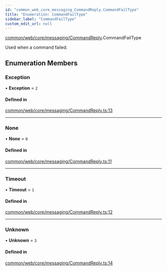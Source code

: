 ```yaml
---
id: "common_web_core_messaging_CommandReply.CommandFailType"
title: "Enumeration: CommandFailType"
sidebar_label: "CommandFailType"
custom_edit_url: null
---
```


[common/web/core/messaging/CommandReply](../modules/common_web_core_messaging_CommandReply.md).CommandFailType

Used when a command failed.

## Enumeration Members

### Exception

• **Exception** = ``2``

#### Defined in

[common/web/core/messaging/CommandReply.ts:13](https://github.com/Soroush9978/rds-ng/blob/5673246/src/common/web/core/messaging/CommandReply.ts#L13)

___

### None

• **None** = ``0``

#### Defined in

[common/web/core/messaging/CommandReply.ts:11](https://github.com/Soroush9978/rds-ng/blob/5673246/src/common/web/core/messaging/CommandReply.ts#L11)

___

### Timeout

• **Timeout** = ``1``

#### Defined in

[common/web/core/messaging/CommandReply.ts:12](https://github.com/Soroush9978/rds-ng/blob/5673246/src/common/web/core/messaging/CommandReply.ts#L12)

___

### Unknown

• **Unknown** = ``3``

#### Defined in

[common/web/core/messaging/CommandReply.ts:14](https://github.com/Soroush9978/rds-ng/blob/5673246/src/common/web/core/messaging/CommandReply.ts#L14)
